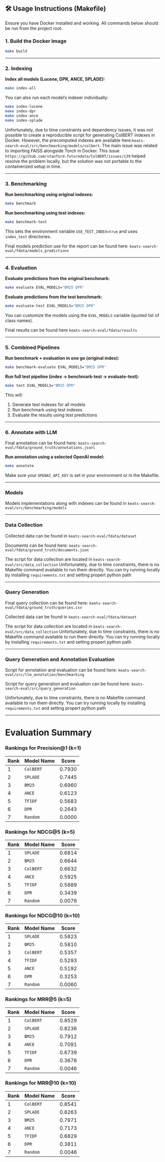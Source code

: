 ## 🛠️ Usage Instructions (Makefile)

Ensure you have Docker installed and working. All commands below should be run from the project root.


###  1. Build the Docker Image

```bash
make build
```

---

### 2. Indexing

**Index all models (Lucene, DPR, ANCE, SPLADE):**

```bash
make index-all
```

You can also run each model’s indexer individually:

```bash
make index-lucene
make index-dpr
make index-ance
make index-splade
```

Unfortunately, due to time constraints and dependency issues, it was not possible to create a reproducible script for generating ColBERT indexes in Docker. However, the precomputed indexes are available here:```keats-search-eval/src/benchmarking/models/colbert```. The main issue was related to importing FAISS alongside Torch in Docker. This issue ```https://github.com/stanford-futuredata/ColBERT/issues/139``` helped resolve the problem locally, but the solution was not portable to the containerized setup in time.

---

### 3. Benchmarking

**Run benchmarking using original indexes:**

```bash
make benchmark
```

**Run benchmarking using test indexes:**

```bash
make benchmark-test
```

This sets the environment variable `USE_TEST_INDEX=true` and uses `index_test` directories.

Final models prediction use for the report can be found here: ```keats-search-eval/fdata/models_predictions```

---

### 4. Evaluation

**Evaluate predictions from the original benchmark:**

```bash
make evaluate EVAL_MODELS="BM25 DPR"
```

**Evaluate predictions from the test benchmark:**

```bash
make evaluate-test EVAL_MODELS="BM25 DPR"
```

You can customize the models using the `EVAL_MODELS` variable (quoted list of class names).

Final results can be found here ```keats-search-eval/fdata/results```

---

### 5. Combined Pipelines

**Run benchmark + evaluation in one go (original index):**

```bash
make benchmark-evaluate EVAL_MODELS="BM25 DPR"
```

**Run full test pipeline (index → benchmark-test → evaluate-test):**

```bash
make test EVAL_MODELS="BM25 DPR"
```

This will:
1. Generate test indexes for all models
2. Run benchmark using test indexes
3. Evaluate the results using test predictions

---

### 6. Annotate with LLM

Final annotation can be found here: ```keats-search-eval/fdata/ground_truth/annotations.jsonl```

**Run annotation using a selected OpenAI model:**

```bash
make annotate
```

Make sure your `OPENAI_API_KEY` is set in your environment or in the Makefile.

---

###  Models

Models implementations along with indexes can be found in ```keats-search-eval/src/benchmarking/models```

---

###  Data Collection

Collected data can be found in 
```keats-search-eval/fdata/dataset```

Documents can be found here: ```keats-search-eval/fdata/ground_truth/documents.json```

The script for data collection are located in ```keats-search-eval/src/data_collection``` Unfortunately, due to time constraints, there is no Makefile command available to run them directly. You can try running locally by installing ```requirements.txt``` and setting propert python path


---

###  Query Generation

Final query collection can be found here: ```keats-search-eval/fdata/ground_truth/queries.csv```

Collected data can be found in 
```keats-search-eval/fdata/dataset```

The script for data collection are located in ```keats-search-eval/src/data_collection``` Unfortunately, due to time constraints, there is no Makefile command available to run them directly. You can try running locally by installing ```requirements.txt``` and setting propert python path

---

###  Query Generation and Annotation Evaluation

Script for annotation and evaluation can be found here: ```keats-search-eval/src/llm_annotation/benchmarking```

Script for query generation and evaluation can be found here: ```keats-search-eval/src/query_generation```

 Unfortunately, due to time constraints, there is no Makefile command available to run them directly. You can try running locally by installing ```requirements.txt``` and setting propert python path

---

# Evaluation Summary

### Rankings for Precision@1 (k=1)

| Rank | Model Name | Score |
|------|-------------|--------|
| 1 | `ColBERT` | 0.7930 |
| 2 | `SPLADE` | 0.7445 |
| 3 | `BM25` | 0.6960 |
| 4 | `ANCE` | 0.6123 |
| 5 | `TFIDF` | 0.5683 |
| 6 | `DPR` | 0.2643 |
| 7 | `Random` | 0.0000 |

### Rankings for NDCG@5 (k=5)

| Rank | Model Name | Score |
|------|-------------|--------|
| 1 | `SPLADE` | 0.6814 |
| 2 | `BM25` | 0.6644 |
| 3 | `ColBERT` | 0.6632 |
| 4 | `ANCE` | 0.5925 |
| 5 | `TFIDF` | 0.5889 |
| 6 | `DPR` | 0.3439 |
| 7 | `Random` | 0.0078 |

### Rankings for NDCG@10 (k=10)

| Rank | Model Name | Score |
|------|-------------|--------|
| 1 | `SPLADE` | 0.5823 |
| 2 | `BM25` | 0.5810 |
| 3 | `ColBERT` | 0.5357 |
| 4 | `TFIDF` | 0.5293 |
| 5 | `ANCE` | 0.5192 |
| 6 | `DPR` | 0.3253 |
| 7 | `Random` | 0.0060 |

### Rankings for MRR@5 (k=5)

| Rank | Model Name | Score |
|------|-------------|--------|
| 1 | `ColBERT` | 0.8529 |
| 2 | `SPLADE` | 0.8236 |
| 3 | `BM25` | 0.7912 |
| 4 | `ANCE` | 0.7091 |
| 5 | `TFIDF` | 0.6739 |
| 6 | `DPR` | 0.3678 |
| 7 | `Random` | 0.0046 |

### Rankings for MRR@10 (k=10)

| Rank | Model Name | Score |
|------|-------------|--------|
| 1 | `ColBERT` | 0.8541 |
| 2 | `SPLADE` | 0.8263 |
| 3 | `BM25` | 0.7971 |
| 4 | `ANCE` | 0.7173 |
| 5 | `TFIDF` | 0.6829 |
| 6 | `DPR` | 0.3811 |
| 7 | `Random` | 0.0046 |
